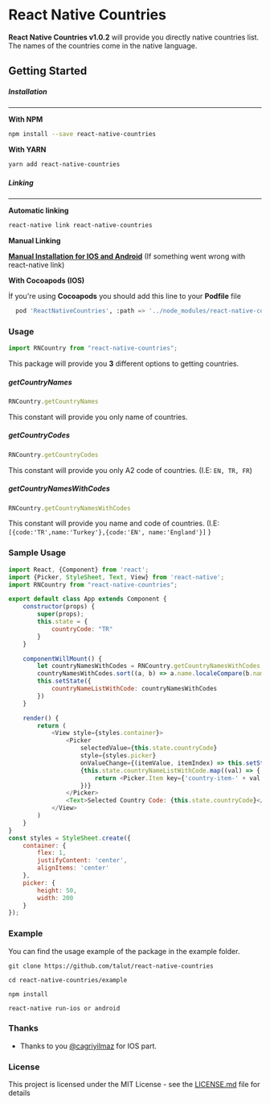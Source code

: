 # React Native Countries

**React Native Countries v1.0.2** will provide you directly native countries list. The names of the countries come in the native language.

## Getting Started

##### Installation

----------

**With NPM**

```bash
npm install --save react-native-countries
```

**With YARN**

```bash
yarn add react-native-countries
```

##### Linking

-----

**Automatic linking**

```sh
react-native link react-native-countries
```

**Manual Linking**

**[Manual Installation for IOS and Android](/docs/manual-installation.md)** (If something went wrong with react-native link)

**With Cocoapods (IOS)**

İf you're using **Cocoapods** you should add this line to your **Podfile** file

```python
  pod 'ReactNativeCountries', :path => '../node_modules/react-native-countries/ios'
```

### Usage

```javascript
import RNCountry from "react-native-countries";
```

This package will provide you **3** different options to getting countries. 

##### getCountryNames

```javascript
RNCountry.getCountryNames
```

This constant will provide you only name of countries.

##### getCountryCodes

```javascript
RNCountry.getCountryCodes
```

This constant will provide you only A2 code of countries. (I.E: `EN, TR, FR`)

##### getCountryNamesWithCodes

```javascript
RNCountry.getCountryNamesWithCodes
```

This constant will provide you name and code of countries. (I.E: `[{code:'TR',name:'Turkey'},{code:'EN', name:'England'}]` )

### Sample Usage

```javascript
import React, {Component} from 'react';
import {Picker, StyleSheet, Text, View} from 'react-native';
import RNCountry from "react-native-countries";

export default class App extends Component {
    constructor(props) {
        super(props);
        this.state = {
            countryCode: "TR"
        }
    }

    componentWillMount() {
        let countryNamesWithCodes = RNCountry.getCountryNamesWithCodes;
        countryNamesWithCodes.sort((a, b) => a.name.localeCompare(b.name));
        this.setState({
            countryNameListWithCode: countryNamesWithCodes
        })
    }

    render() {
        return (
            <View style={styles.container}>
                <Picker
                    selectedValue={this.state.countryCode}
                    style={styles.picker}
                    onValueChange={(itemValue, itemIndex) => this.setState({countryCode: itemValue})}>
                    {this.state.countryNameListWithCode.map((val) => {
                        return <Picker.Item key={'country-item-' + val.code} label={val.name} value={val.code}/>
                    })}
                </Picker>
                <Text>Selected Country Code: {this.state.countryCode}</Text>
            </View>
        )
    }
}
const styles = StyleSheet.create({
    container: {
        flex: 1,
        justifyContent: 'center',
        alignItems: 'center'
    },
    picker: {
        height: 50,
        width: 200
    }
});
```


### Example

You can find the usage example of the package in the example folder. 

```console
git clone https://github.com/talut/react-native-countries

cd react-native-countries/example

npm install

react-native run-ios or android
```

### Thanks

- Thanks to you [@cagriyilmaz](https://github.com/cagriyilmaz) for IOS part.

### License

This project is licensed under the MIT License - see the [LICENSE.md](LICENSE.md) file for details
